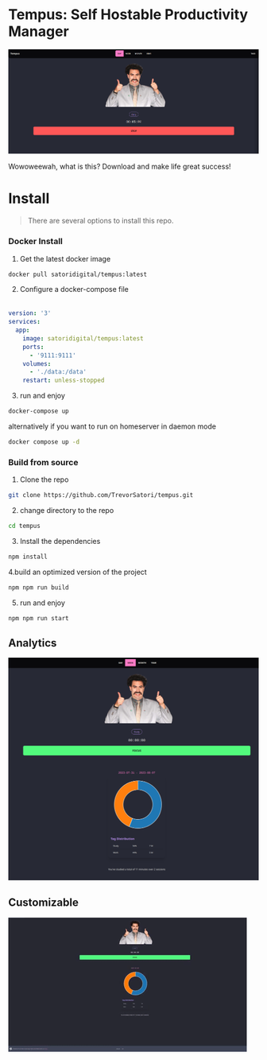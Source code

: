 # Tempus: Self Hostable Productivity Manager

![](readmeAssests/HomeScreen.png)

Wowoweewah, what is this? Download and make life great success!

# Install

> There are several options to install this repo.

### Docker Install


1. Get the latest docker image

```sh
docker pull satoridigital/tempus:latest
```

2. Configure a docker-compose file

```yaml

version: '3'
services:
  app:
    image: satoridigital/tempus:latest
    ports: 
      - '9111:9111'
    volumes:
      - './data:/data'
    restart: unless-stopped
```

3. run and enjoy

```sh
docker-compose up
```

alternatively if you want to run on homeserver in daemon mode

```sh
docker compose up -d
```

### Build from source


1. Clone the repo
```sh
git clone https://github.com/TrevorSatori/tempus.git
```

2. change directory to the repo
```sh
cd tempus
```

3. Install the dependencies
```sh
npm install
```

4.build an optimized version of the project
```sh
npm npm run build
```

5. run and enjoy 
```sh
npm npm run start
```


## Analytics

![](readmeAssests/analytics.png)


## Customizable

![](readmeAssests/custom.gif)
